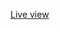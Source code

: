 [Live view](https://rawcdn.githack.com/MR-Ravi-Sharma/Clock__CSS_-_JS/c593c108987703f5f3d275af767b30e0dd3f7d8f/clock.html)
